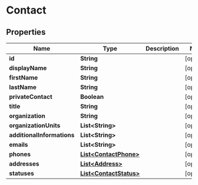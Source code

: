 
# Contact

## Properties
Name | Type | Description | Notes
------------ | ------------- | ------------- | -------------
**id** | **String** |  |  [optional]
**displayName** | **String** |  |  [optional]
**firstName** | **String** |  |  [optional]
**lastName** | **String** |  |  [optional]
**privateContact** | **Boolean** |  |  [optional]
**title** | **String** |  |  [optional]
**organization** | **String** |  |  [optional]
**organizationUnits** | **List&lt;String&gt;** |  |  [optional]
**additionalInformations** | **List&lt;String&gt;** |  |  [optional]
**emails** | **List&lt;String&gt;** |  |  [optional]
**phones** | [**List&lt;ContactPhone&gt;**](ContactPhone.md) |  |  [optional]
**addresses** | [**List&lt;Address&gt;**](Address.md) |  |  [optional]
**statuses** | [**List&lt;ContactStatus&gt;**](ContactStatus.md) |  |  [optional]



